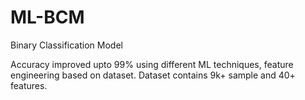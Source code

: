 # ML-BCM
Binary Classification Model

Accuracy improved upto 99% using different ML techniques, feature engineering based on dataset.
Dataset contains 9k+ sample and 40+ features.
